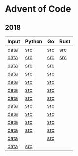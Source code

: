 # Advent of Code
## 2018
| Input               | Python                      | Go                                | Rust                             |
| ------------------  | --------------------------  | --------------------------------  | -------------------------------  |
| [data](2018/day1/)  | [src](2018/python/day1.py)  | [src](2018/go/src/day1/day1.go)   |[src](2018/rust/day1/src/main.rs) |
| [data](2018/day2/)  | [src](2018/python/day2.py)  | [src](2018/go/src/day2/day2.go)   |[src](2018/rust/day2/src/main.rs) |
| [data](2018/day3/)  | [src](2018/python/day3.py)  | [src](2018/go/src/day3/day3.go)   |                                  |
| [data](2018/day4/)  | [src](2018/python/day4.py)  | [src](2018/go/src/day4/day4.go)   |                                  |
| [data](2018/day5/)  | [src](2018/python/day5.py)  | [src](2018/go/src/day5/day5.go)   |                                  |
| [data](2018/day6/)  | [src](2018/python/day6.py)  | [src](2018/go/src/day6/day6.go)   |                                  |
| [data](2018/day7/)  | [src](2018/python/day7.py)  | [src](2018/go/src/day7/day7.go)   |                                  |
| [data](2018/day8/)  | [src](2018/python/day8.py)  | [src](2018/go/src/day8/day8.go)   |                                  |
| [data](2018/day9/)  | [src](2018/python/day9.py)  | [src](2018/go/src/day9/day9.go)   |                                  |
| [data](2018/day10/) | [src](2018/python/day10.py) | [src](2018/go/src/day10/day10.go) |                                  |
| [data](2018/day11/) | [src](2018/python/day11.py) | [src](2018/go/src/day10/day11.go) |                                  |
| [data](2018/day12/) |                             | [src](2018/go/src/day10/day12.go) |                                  |
| [data](2018/day13/) | [src](2018/python/day13.py) |                                   |                                  |

